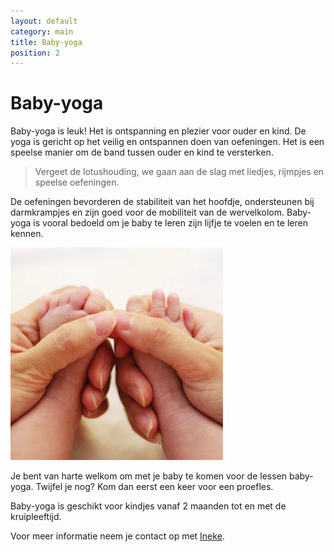 ```yaml
---
layout: default
category: main
title: Baby-yoga
position: 2
---
```


# Baby-yoga

Baby-yoga is leuk! Het is ontspanning en plezier voor ouder en kind. 
De yoga is gericht op het veilig en ontspannen doen van oefeningen.
Het is een speelse manier om de band tussen ouder en kind te versterken.

> Vergeet de lotushouding, we gaan aan de slag met liedjes, rijmpjes en speelse oefeningen.

De oefeningen bevorderen de stabiliteit van het hoofdje, ondersteunen bij darmkrampjes en zijn goed voor de mobiliteit van de wervelkolom.
Baby-yoga is vooral bedoeld om je baby te leren zijn lijfje te voelen en te leren kennen.

![](/assets/massage3.jpg)

Je bent van harte welkom om met je baby te komen voor de lessen baby-yoga. Twijfel je nog? Kom dan eerst een keer voor een proefles.

Baby-yoga is geschikt voor kindjes vanaf  2 maanden tot en met de kruipleeftijd.


Voor meer informatie neem je contact op met [Ineke](mailto:inekebaaij@gmail.com).

